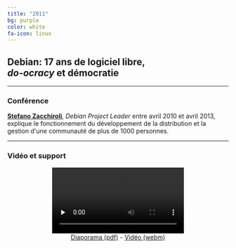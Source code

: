 ```yaml
---
title: "2011"
bg: purple
color: white
fa-icon: linux
---
```


## Debian: 17 ans de logiciel libre, <br>*do-ocracy* et démocratie

-------------------------

### Conférence

**[Stefano Zacchiroli](https://upsilon.cc/~zack/)**, *Debian Project Leader* entre avril 2010 et avril 2013, explique le fonctionnement du développement de la distribution et la gestion d'une communauté de plus de 1000 personnes.

-------------------------

### Vidéo et support

<center>
<video controls preload="none">
<source src="video/2011/zacchiroli-minet-2011.mp4" type="video/mp4" />
<source src="video/2011/zacchiroli-minet-2011.ogg" type="video/ogg" />
<source src="video/2011/zacchiroli-minet-2011.webm" type="video/webm" />Un lien de téléchargement est disponible ci-dessous.
</video>
<br>
<a href="diaporama/2011/zacchiroli-minet-2011.pdf">Diaporama (pdf)</a> - <a href="video/2011/zacchiroli-minet-2011.webm">Vidéo (webm)</a>

</center>
